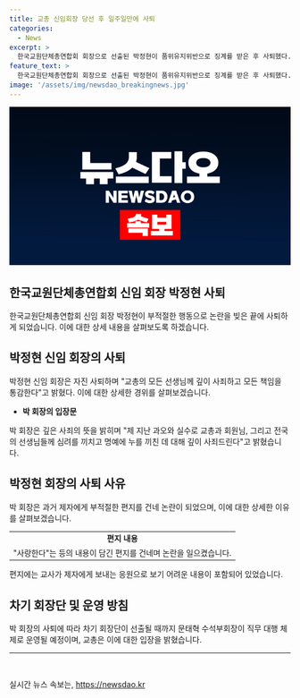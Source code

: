 ```yaml
---
title: 교총 신임회장 당선 후 일주일만에 사퇴
categories:
  - News
excerpt: >
  한국교원단체총연합회 회장으로 선출된 박정현이 품위유지위반으로 징계를 받은 후 사퇴했다. 회장은 과거 제자에게 부적절한 편지를 보냈으며, 사과와 반성의 뜻을 밝히고 현재는 직무 대행이 이뤄지고 있다. 지난 2013년에는 고등학생에게 부적절한 내용의 편지를 보냈으며, 회장은 이를 응원과 격려의 의도로 설명했지만 논란이 일었다.
feature_text: >
  한국교원단체총연합회 회장으로 선출된 박정현이 품위유지위반으로 징계를 받은 후 사퇴했다. 회장은 과거 제자에게 부적절한 편지를 보냈으며, 사과와 반성의 뜻을 밝히고 현재는 직무 대행이 이뤄지고 있다. 지난 2013년에는 고등학생에게 부적절한 내용의 편지를 보냈으며, 회장은 이를 응원과 격려의 의도로 설명했지만 논란이 일었다.
image: '/assets/img/newsdao_breakingnews.jpg'
---
```


<p><img src="/assets/img/newsdao_breakingnews.jpg" alt="implanttips 속보" /></p>

<h2 data-ke-size="size26">한국교원단체총연합회 신임 회장 박정현 사퇴</h2>

<p data-ke-size="size16">한국교원단체총연합회 신임 회장 박정현이 부적절한 행동으로 논란을 빚은 끝에 사퇴하게 되었습니다. 이에 대한 상세 내용을 살펴보도록 하겠습니다.</p>

<h2 data-ke-size="size24">박정현 신임 회장의 사퇴</h2>

<p data-ke-size="size16">박정현 신임 회장은 자진 사퇴하며 "교총의 모든 선생님께 깊이 사죄하고 모든 책임을 통감한다"고 밝혔다. 이에 대한 상세한 경위를 살펴보겠습니다.</p>

<ul>
  <li><b>박 회장의 입장문</b></li>
</ul>

<p data-ke-size="size16">박 회장은 깊은 사죄의 뜻을 밝히며 "제 지난 과오와 실수로 교총과 회원님, 그리고 전국의 선생님들께 심려를 끼치고 명예에 누를 끼친 데 대해 깊이 사죄드린다"고 밝혔습니다.</p>

<h2 data-ke-size="size24">박정현 회장의 사퇴 사유</h2>

<p data-ke-size="size16">박 회장은 과거 제자에게 부적절한 편지를 건네 논란이 되었으며, 이에 대한 상세한 이유를 살펴보겠습니다.</p>

<table>
  <tr>
    <td style="text-align: center; height: 17px;"><b>편지 내용</b></td>
  </tr>
  <tr>
    <td style="text-align: left; height: 17px;">"사랑한다"는 등의 내용이 담긴 편지를 건네며 논란을 일으켰습니다.</td>
  </tr>
</table>

<p data-ke-size="size16">편지에는 교사가 제자에게 보내는 응원으로 보기 어려운 내용이 포함되어 있었습니다.</p>

<h2 data-ke-size="size24">차기 회장단 및 운영 방침</h2>

<p data-ke-size="size16">박 회장의 사퇴에 따라 차기 회장단이 선출될 때까지 문태혁 수석부회장이 직무 대행 체제로 운영될 예정이며, 교총은 이에 대한 입장을 밝혔습니다.</p>

<hr>

<p data-ke-size="size16">&nbsp;</p>
실시간 뉴스 속보는, <a href="https://newsdao.kr" rel="dofollow">https://newsdao.kr</a>


